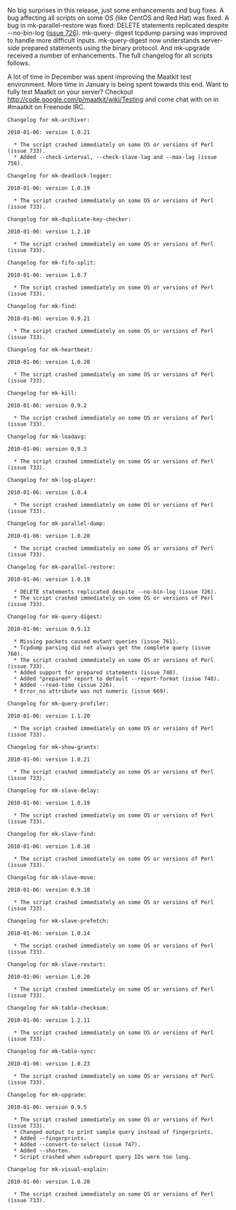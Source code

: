 No big surprises in this release, just some enhancements and bug
fixes.  A bug affecting all scripts on some OS (like CentOS and Red
Hat) was fixed.  A bug in mk-parallel-restore was fixed: DELETE
statements replicated despite --no-bin-log ([issue 726](https://code.google.com/p/maatkit/issues/detail?id=726)).  mk-query-
digest tcpdump parsing was improved to handle more difficult inputs.
mk-query-digest now understands server-side prepared statements using
the binary protocol.  And mk-upgrade received a number of
enhancements.  The full changelog for all scripts follows.

A lot of time in December was spent improving the Maatkit test
environment.  More time in January is being spent towards this end.
Want to fully test Maatkit on your server?  Checkout
http://code.google.com/p/maatkit/wiki/Testing and come chat with on in
#maatkit on Freenode IRC.

```
Changelog for mk-archiver:

2010-01-06: version 1.0.21

  * The script crashed immediately on some OS or versions of Perl
(issue 733).
  * Added --check-interval, --check-slave-lag and --max-lag (issue
758).

Changelog for mk-deadlock-logger:

2010-01-06: version 1.0.19

  * The script crashed immediately on some OS or versions of Perl
(issue 733).

Changelog for mk-duplicate-key-checker:

2010-01-06: version 1.2.10

  * The script crashed immediately on some OS or versions of Perl
(issue 733).

Changelog for mk-fifo-split:

2010-01-06: version 1.0.7

  * The script crashed immediately on some OS or versions of Perl
(issue 733).

Changelog for mk-find:

2010-01-06: version 0.9.21

  * The script crashed immediately on some OS or versions of Perl
(issue 733).

Changelog for mk-heartbeat:

2010-01-06: version 1.0.20

  * The script crashed immediately on some OS or versions of Perl
(issue 733).

Changelog for mk-kill:

2010-01-06: version 0.9.2

  * The script crashed immediately on some OS or versions of Perl
(issue 733).

Changelog for mk-loadavg:

2010-01-06: version 0.9.3

  * The script crashed immediately on some OS or versions of Perl
(issue 733).

Changelog for mk-log-player:

2010-01-06: version 1.0.4

  * The script crashed immediately on some OS or versions of Perl
(issue 733).

Changelog for mk-parallel-dump:

2010-01-06: version 1.0.20

  * The script crashed immediately on some OS or versions of Perl
(issue 733).

Changelog for mk-parallel-restore:

2010-01-06: version 1.0.19

  * DELETE statements replicated despite --no-bin-log (issue 726).
  * The script crashed immediately on some OS or versions of Perl
(issue 733).

Changelog for mk-query-digest:

2010-01-06: version 0.9.13

  * Missing packets caused mutant queries (issue 761).
  * Tcpdump parsing did not always get the complete query (issue
760).
  * The script crashed immediately on some OS or versions of Perl
(issue 733).
  * Added support for prepared statements (issue 740).
  * Added "prepared" report to default --report-format (issue 740).
  * Added --read-time (issue 226).
  * Error_no attribute was not numeric (issue 669).

Changelog for mk-query-profiler:

2010-01-06: version 1.1.20

  * The script crashed immediately on some OS or versions of Perl
(issue 733).

Changelog for mk-show-grants:

2010-01-06: version 1.0.21

  * The script crashed immediately on some OS or versions of Perl
(issue 733).

Changelog for mk-slave-delay:

2010-01-06: version 1.0.19

  * The script crashed immediately on some OS or versions of Perl
(issue 733).

Changelog for mk-slave-find:

2010-01-06: version 1.0.10

  * The script crashed immediately on some OS or versions of Perl
(issue 733).

Changelog for mk-slave-move:

2010-01-06: version 0.9.10

  * The script crashed immediately on some OS or versions of Perl
(issue 733).

Changelog for mk-slave-prefetch:

2010-01-06: version 1.0.14

  * The script crashed immediately on some OS or versions of Perl
(issue 733).

Changelog for mk-slave-restart:

2010-01-06: version 1.0.20

  * The script crashed immediately on some OS or versions of Perl
(issue 733).

Changelog for mk-table-checksum:

2010-01-06: version 1.2.11

  * The script crashed immediately on some OS or versions of Perl
(issue 733).

Changelog for mk-table-sync:

2010-01-06: version 1.0.23

  * The script crashed immediately on some OS or versions of Perl
(issue 733).

Changelog for mk-upgrade:

2010-01-06: version 0.9.5

  * The script crashed immediately on some OS or versions of Perl
(issue 733).
  * Changed output to print sample query instead of fingerprints.
  * Added --fingerprints.
  * Added --convert-to-select (issue 747).
  * Added --shorten.
  * Script crashed when subreport query IDs were too long.

Changelog for mk-visual-explain:

2010-01-06: version 1.0.20

  * The script crashed immediately on some OS or versions of Perl
(issue 733).
```